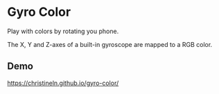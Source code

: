 # Gyro Color

Play with colors by rotating you phone.

The X, Y and Z-axes of a built-in gyroscope are mapped to a RGB color.

## Demo
https://christineln.github.io/gyro-color/

